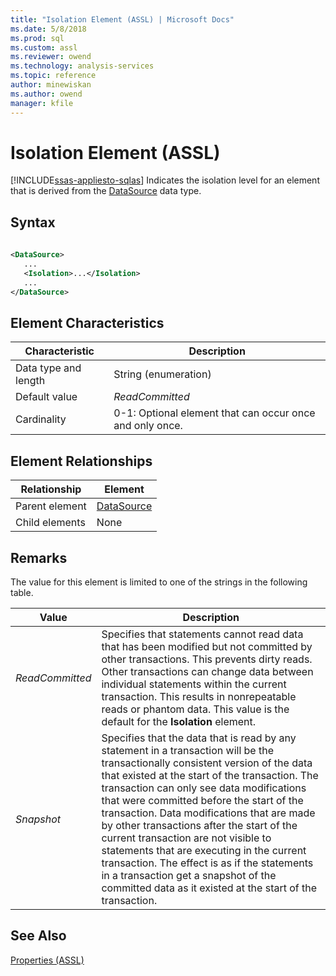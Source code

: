 ```yaml
---
title: "Isolation Element (ASSL) | Microsoft Docs"
ms.date: 5/8/2018
ms.prod: sql
ms.custom: assl
ms.reviewer: owend
ms.technology: analysis-services
ms.topic: reference
author: minewiskan
ms.author: owend
manager: kfile
---
```

# Isolation Element (ASSL)
[!INCLUDE[ssas-appliesto-sqlas](../../../includes/ssas-appliesto-sqlas.md)]
  Indicates the isolation level for an element that is derived from the [DataSource](../../../analysis-services/scripting/data-type/datasource-data-type-assl.md) data type.  
  
## Syntax  
  
```xml  
  
<DataSource>  
   ...  
   <Isolation>...</Isolation>  
   ...  
</DataSource>  
```  
  
## Element Characteristics  
  
|Characteristic|Description|  
|--------------------|-----------------|  
|Data type and length|String (enumeration)|  
|Default value|*ReadCommitted*|  
|Cardinality|0-1: Optional element that can occur once and only once.|  
  
## Element Relationships  
  
|Relationship|Element|  
|------------------|-------------|  
|Parent element|[DataSource](../../../analysis-services/scripting/data-type/datasource-data-type-assl.md)|  
|Child elements|None|  
  
## Remarks  
 The value for this element is limited to one of the strings in the following table.  
  
|Value|Description|  
|-----------|-----------------|  
|*ReadCommitted*|Specifies that statements cannot read data that has been modified but not committed by other transactions. This prevents dirty reads. Other transactions can change data between individual statements within the current transaction. This results in nonrepeatable reads or phantom data. This value is the default for the **Isolation** element.|  
|*Snapshot*|Specifies that the data that is read by any statement in a transaction will be the transactionally consistent version of the data that existed at the start of the transaction. The transaction can only see data modifications that were committed before the start of the transaction. Data modifications that are made by other transactions after the start of the current transaction are not visible to statements that are executing in the current transaction. The effect is as if the statements in a transaction get a snapshot of the committed data as it existed at the start of the transaction.|  
  
## See Also  
 [Properties &#40;ASSL&#41;](../../../analysis-services/scripting/properties/properties-assl.md)  
  
  
